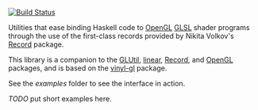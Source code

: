 [![Build Status](https://travis-ci.org/rabipelais/record-gl.png)](https://travis-ci.org/rabipelais/record-gl)

Utilities that ease binding Haskell code to
[OpenGL](http://www.opengl.org)
[GLSL](http://www.opengl.org/documentation/glsl/) shader programs
through the use of the first-class records provided by Nikita Volkov's
[Record](http://hackage.haskell.org/package/record) package.

This library is a companion to the
[GLUtil](http://hackage.haskell.org/package/GLUtil),
[linear](http://hackage.haskell.org/package/linear),
[Record](http://hackage.haskell.org/package/record), and
[OpenGL](http://hackage.haskell.org/package/OpenGL) packages, and is based on the
[vinyl-gl](https://hackage.haskell.org/package/vinyl-gl) package.

See the *examples* folder to see the interface in action.

*TODO* put short examples here.
